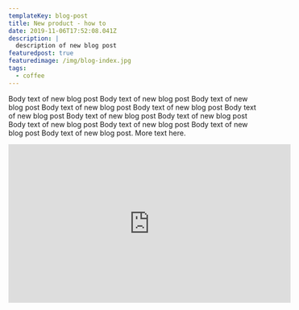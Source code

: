 ```yaml
---
templateKey: blog-post
title: New product - how to
date: 2019-11-06T17:52:08.041Z
description: |
  description of new blog post
featuredpost: true
featuredimage: /img/blog-index.jpg
tags:
  - coffee
---
```

Body text of new blog post Body text of new blog post Body text of new blog post Body text of new blog post Body text of new blog post Body text of new blog post Body text of new blog post Body text of new blog post Body text of new blog post Body text of new blog post Body text of new blog post Body text of new blog post. More text here.

<iframe width="560" height="315" src="https://www.youtube.com/embed/Oe5CPl8qX5A" frameborder="0" allow="accelerometer; autoplay; encrypted-media; gyroscope; picture-in-picture" allowfullscreen></iframe>
